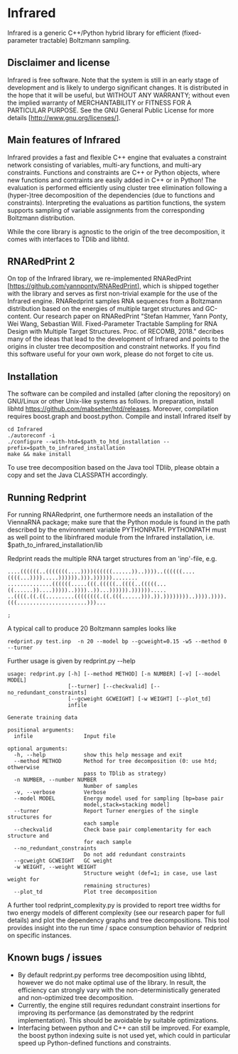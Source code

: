 # Infrared

Infrared is a generic C++/Python hybrid library for efficient (fixed-parameter tractable) Boltzmann sampling. 

## Disclaimer and license
Infrared is free software. Note that the system is still in an early stage of development and is likely to undergo significant changes. It is distributed in the hope that it will be useful, but WITHOUT ANY WARRANTY; without even the implied warranty of MERCHANTABILITY or FITNESS FOR A PARTICULAR PURPOSE.  See the GNU General Public License for more details [<http://www.gnu.org/licenses/>].

## Main features of Infrared
Infrared provides a fast and flexible C++ engine that evaluates a constraint network consisting of variables, multi-ary functions, and multi-ary constraints. Functions and constraints are C++ or Python objects, where
new functions and contraints are easily added in C++ or in Python! The evaluation is performed efficiently using cluster tree elimination following a (hyper-)tree decomposition of the dependencies (due to functions and constraints).
Interpreting the evaluations as partition functions, the system supports sampling of variable assignments from
the corresponding Boltzmann distribution.

While the core library is agnostic to the origin of the tree decomposition, it comes with interfaces to TDlib and libhtd.

## RNARedPrint 2
On top of the Infrared library, we re-implemented RNARedPrint [<https://github.com/yannponty/RNARedPrint>], which is shipped together with the library and serves as first non-trivial example for the use of the Infrared engine. RNARedprint samples RNA sequences from a Boltzmann distribution based on the energies of multiple target structures and GC-content. Our research paper on RNARedPrint "Stefan Hammer, Yann Ponty, Wei Wang, Sebastian Will.  Fixed-Parameter Tractable Sampling for RNA Design with Multiple Target Structures. Proc. of RECOMB, 2018." decribes many of the ideas that lead to the development of Infrared and points to the origins in cluster tree decomposition and constraint networks. If you find this software useful for your own work, please do not forget to cite us.

## Installation
The software can be compiled and installed (after cloning the repository) on GNU/Linux or other Unix-like systems as follows.
In preparation, install libhtd <https://github.com/mabseher/htd/releases>. Moreover, compilation requires boost.graph and boost.python. Compile and install Infrared itself by
```
cd Infrared
./autoreconf -i
./configure --with-htd=$path_to_htd_installation --prefix=$path_to_infrared_installation
make && make install
```
To use tree decomposition based on the Java tool TDlib, please obtain a copy and set the Java CLASSPATH accordingly.

## Running Redprint
For running RNARedprint, one furthermore needs an installation of the ViennaRNA package; make sure that the Python module is found in the path described by the environment variable PYTHONPATH. PYTHONPATH must as well point to the libinfrared module from the Infrared installation, i.e. $path_to_infrared_installation/lib

Redprint reads the multiple RNA target structures from an 'inp'-file, e.g.
```
....((((((..(((((((....))))((((((......))..))))..((((((....((((...)))).....)))))).))).))))))........
..............((((((.....(((.(((((..((((..(((((...((......))....)))))..))))..))...)))))).)))))).....
..((((.((.((.........((((((((.((.(((......))).)).))))))))..)))).)))).(((......................)))...

;
```

A typical call to produce 20 Boltzmann samples looks like 
```
redprint.py test.inp  -n 20 --model bp --gcweight=0.15 -w5 --method 0 --turner
```

Further usage is given by redprint.py --help
```
usage: redprint.py [-h] [--method METHOD] [-n NUMBER] [-v] [--model MODEL]
                   [--turner] [--checkvalid] [--no_redundant_constraints]
                   [--gcweight GCWEIGHT] [-w WEIGHT] [--plot_td]
                   infile

Generate training data

positional arguments:
  infile                Input file

optional arguments:
  -h, --help            show this help message and exit
  --method METHOD       Method for tree decomposition (0: use htd; othwerwise
                        pass to TDlib as strategy)
  -n NUMBER, --number NUMBER
                        Number of samples
  -v, --verbose         Verbose
  --model MODEL         Energy model used for sampling [bp=base pair
                        model,stack=stacking model]
  --turner              Report Turner energies of the single structures for
                        each sample
  --checkvalid          Check base pair complementarity for each structure and
                        for each sample
  --no_redundant_constraints
                        Do not add redundant constraints
  --gcweight GCWEIGHT   GC weight
  -w WEIGHT, --weight WEIGHT
                        Structure weight (def=1; in case, use last weight for
                        remaining structures)
  --plot_td             Plot tree decomposition
```
A further tool redprint_complexity.py is provided to report tree widths for two energy models of different complexity (see our research paper for full details) and plot the dependency graphs and tree decompositions. This tool provides insight into the run time / space consumption behavior of redprint on specific instances.

## Known bugs / issues
* By default redprint.py performs tree decomposition using libhtd, however we do not make optimal use of the library. In
  result, the efficiency can strongly vary with the non-deterministically generated and non-optimized tree decomposition.
* Currently, the engine still requires redundant constraint insertions for improving its performance
  (as demonstrated by the redprint implementation). This should be avoidable by suitable optimizations.
* Interfacing between python and C++ can still be improved. For example, the boost python indexing suite is not used yet,
  which could in particular speed up Python-defined functions and constraints.
